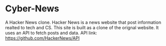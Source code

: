 # Cyber-News
A Hacker News clone. Hacker News is a news website that post information realted to tech and CS. This site is built as a clone of the orignal website. It uses an API to fetch posts and data. API link: https://github.com/HackerNews/API

